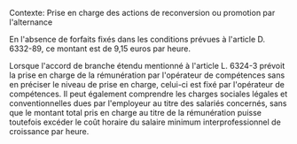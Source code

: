 Contexte: Prise en charge des actions de reconversion ou promotion par l'alternance

En l'absence de forfaits fixés dans les conditions prévues à l'article D. 6332-89, ce montant est de 9,15 euros par heure.

Lorsque l'accord de branche étendu mentionné à l'article L. 6324-3 prévoit la prise en charge de la rémunération par l'opérateur de compétences sans en préciser le niveau de prise en charge, celui-ci est fixé par l'opérateur de compétences. Il peut également comprendre les charges sociales légales et conventionnelles dues par l'employeur au titre des salariés concernés, sans que le montant total pris en charge au titre de la rémunération puisse toutefois excéder le coût horaire du salaire minimum interprofessionnel de croissance par heure.